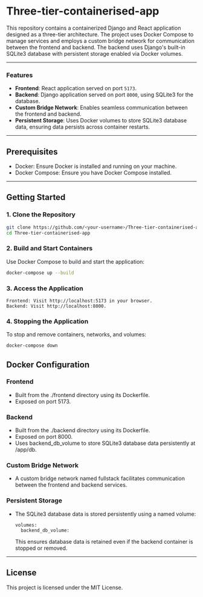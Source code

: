 # Three-tier-containerised-app

This repository contains a containerized Django and React application designed as a three-tier architecture. The project uses Docker Compose to manage services and employs a custom bridge network for communication between the frontend and backend. The backend uses Django's built-in SQLite3 database with persistent storage enabled via Docker volumes.

---

### Features

- **Frontend**: React application served on port `5173`.
- **Backend**: Django application served on port `8000`, using SQLite3 for the database.
- **Custom Bridge Network**: Enables seamless communication between the frontend and backend.
- **Persistent Storage**: Uses Docker volumes to store SQLite3 database data, ensuring data persists across container restarts.

---

## Prerequisites

- Docker: Ensure Docker is installed and running on your machine.
- Docker Compose: Ensure you have Docker Compose installed.

---

## Getting Started

### 1. Clone the Repository

```bash
git clone https://github.com/<your-username>/Three-tier-containerised-app.git
cd Three-tier-containerised-app
```

### 2. Build and Start Containers

Use Docker Compose to build and start the application:

```bash
docker-compose up --build
```

### 3. Access the Application

    Frontend: Visit http://localhost:5173 in your browser.
    Backend: Visit http://localhost:8000.

### 4. Stopping the Application

To stop and remove containers, networks, and volumes:

```bash
docker-compose down
```

## Docker Configuration

### Frontend
  
  - Built from the ./frontend directory using its Dockerfile.
  - Exposed on port 5173.

### Backend

  - Built from the ./backend directory using its Dockerfile.
  - Exposed on port 8000.
  - Uses backend_db_volume to store SQLite3 database data persistently at /app/db.

### Custom Bridge Network

  - A custom bridge network named fullstack facilitates communication between the frontend and backend services.

### Persistent Storage

  - The SQLite3 database data is stored persistently using a named volume:

        volumes:
          backend_db_volume:

    This ensures database data is retained even if the backend container is stopped or removed.


---

## License

This project is licensed under the MIT License.
